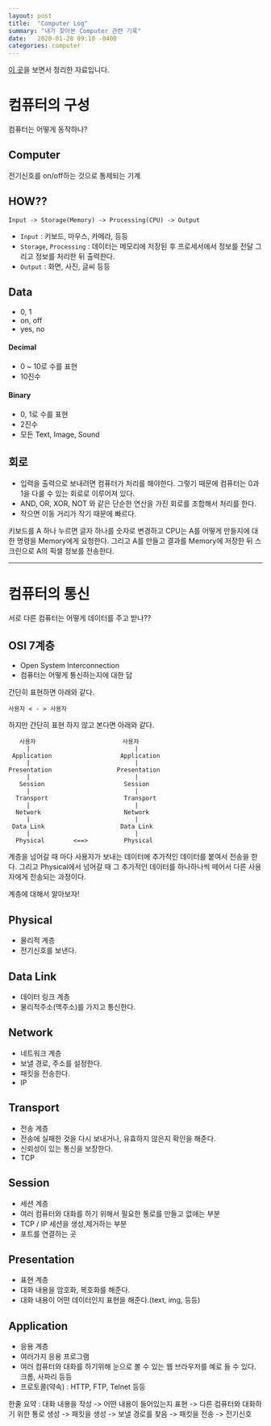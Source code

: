 ```yaml
---
layout: post
title:  "Computer Log"
summary: "내가 찾아본 Computer 관련 기록"
date:   2020-01-28 09:10 -0400
categories: computer
---
```


[이 곳](https://ko.khanacademy.org/computing/computer-science/how-computers-work2)을 보면서 정리한 자료입니다.

# 컴퓨터의 구성
컴퓨터는 어떻게 동작하나?

## Computer
전기신호를 on/off하는 것으로 통제되는 기계

## HOW??

```
Input -> Storage(Memory) -> Processing(CPU) -> Output
```

- `Input` : 키보드, 마우스, 카메라, 등등
- `Storage`, `Processing` : 데이터는 메모리에 저장된 후 프로세서에서 정보를 전달 그리고 정보를 처리한 뒤 출력한다.
- `Output` : 화면, 사진, 글씨 등등

## Data
- 0, 1
- on, off
- yes, no

#### Decimal
- 0 ~ 10로 수를 표현
- 10진수

#### Binary
- 0, 1로 수를 표현
- 2진수
- 모든 Text, Image, Sound

## 회로
- 입력을 출력으로 보내려면 컴퓨터가 처리를 해야한다. 그렇기 때문에 컴퓨터는 0과 1을 다룰 수 있는 회로로 이루어져 있다.
- AND, OR, XOR, NOT 와 같은 단순한 연산을 가진 회로를 조합해서 처리를 한다.
- 작으면 이동 거리가 작기 때문에 빠르다.


키보드를 A 하나 누르면 글자 하나를 숫자로 변경하고 CPU는 A를 어떻게 만들지에 대한 명령을 Memory에게 요청한다. 그리고 A를 만들고 결과를 Memory에 저장한 뒤 스크린으로 A의 픽셀 정보를 전송한다.

---
# 컴퓨터의 통신

서로 다른 컴퓨터는 어떻게 데이터를 주고 받나??

## OSI 7계층
- Open System Interconnection
- 컴퓨터는 어떻게 통신하는지에 대한 답

간단히 표현하면 아래와 같다.

```
사용자 < - > 사용자
```

하지만 간단히 표현 하지 않고 본다면 아래와 같다.

```
   사용자                        사용자
     |                             |
 Application                   Application
     |                             |
Presentation                  Presentation
     |                             |
   Session                      Session
     |                             |
  Transport                     Transport
     |                             |
  Network                       Network
     |                             |
 Data Link                     Data Link
     |                             |
  Physical        <==>          Physical
```

계층을 넘어갈 때 마다 사용자가 보내는 데이터에 추가적인 데이터를 붙여서 전송을 한다. 그리고 Physical에서 넘어갈 때 그 추가적인 데이터를 하나하나씩 떼어서 다른 사용자에게 전송되는 과정이다.

계층에 대해서 알아보자!

## Physical
- 물리적 계층
- 전기신호를 보낸다.

## Data Link
- 데이터 링크 계층
- 물리적주소(맥주소)를 가지고 통신한다.

## Network
- 네트워크 계층
- 보낼 경로, 주소를 설정한다.
- 패킷을 전송한다.
- IP

## Transport
- 전송 계층
- 전송에 실패한 것을 다시 보내거나, 유효하지 않은지 확인을 해준다.
- 신뢰성이 있는 통신을 보장한다.
- TCP

## Session
- 세션 계층
- 여러 컴퓨터와 대화를 하기 위해서 필요한 통로를 만들고 없애는 부분
- TCP / IP 세션을 생성,제거하는 부분
- 포트를 연결하는 곳

## Presentation
- 표현 계층
- 대화 내용을 암호화, 복호화를 해준다.
- 대화 내용이 어떤 데이터인지 표현을 해준다.(text, img, 등등)

## Application
- 응용 계층
- 여러가지 응용 프로그램
- 여러 컴퓨터와 대화를 하기위해 눈으로 볼 수 있는 웹 브라우저를 예로 들 수 있다. 크롬, 사파리 등등
- 프로토콜(약속) : HTTP, FTP, Telnet 등등

한줄 요약 : 대화 내용을 작성 -> 어떤 내용이 들어있는지 표현 -> 다른 컴퓨터와 대화하기 위한 통로 생성 -> 패킷을 생성 -> 보낼 경로를 찾음 -> 패킷을 전송 -> 전기신호
